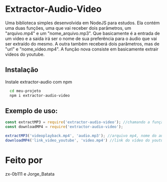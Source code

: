 
# Extractor-Audio-Video

Uma biblioteca simples desenvolvida em NodeJS para estudos. Ela contém uma duas funções, uma que vai receber dois parâmetros, um  "arquivo.mp4" e um "nome_arquivo.mp3". Que basicamente é a entrada de um video e a saida irá ser o nome de sua preferência para o áudio que vai ser extraído do mesmo. A outra também receberá dois parâmetros, mas de "url" e "nome_video.mp4". A função nova consiste em basicamente extrair videos do youtube.


## Instalação

Instale extractor-audio com npm

```bash
  cd meu-projeto
  npm i extractor-audio-video
```
    
## Exemplo de uso:

```javascript
const extractMP3 = require('extractor-audio-video'); //chamando a função
const downloadMP4 = require('extractor-audio-video');

extractMP3('videoplayback.mp4', 'audio.mp3'); //arquivo mp4, nome do audio extraido
downloadMP4('link_video_youtube', 'video.mp4') //link do vídeo do youtube, nome do video extraido
```

# Feito por
zx-0b111 e Jorge_Batata
